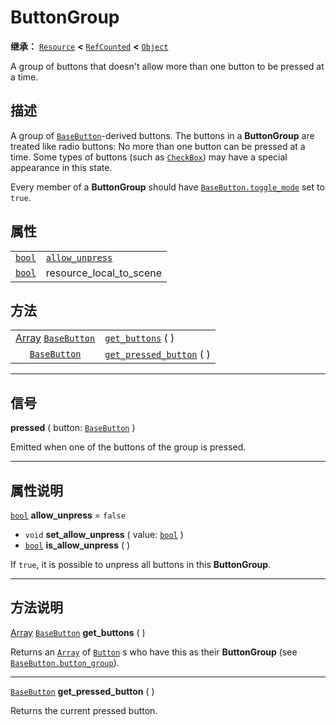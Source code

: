 <!-- ⚠ 请勿编辑本文件 ⚠ -->
<!-- 本文档使用脚本从 WeDot 引擎源码仓库生成。 -->
<!-- 生成脚本：https://github.com/WeDot-Engine/WeDot/tree/master/doc/tools/make_md.py； -->
<!-- 原文件：https://github.com/WeDot-Engine/WeDot/tree/master/doc/classes/ButtonGroup.xml。 -->

<div id="_class_buttongroup"></div>

# ButtonGroup

**继承：** [`Resource`](class_resource.md) **<** [`RefCounted`](class_refcounted.md) **<** [`Object`](class_object.md)

A group of buttons that doesn't allow more than one button to be pressed at a time.

## 描述

A group of [`BaseButton`](class_basebutton.md)-derived buttons. The buttons in a **ButtonGroup** are treated like radio buttons: No more than one button can be pressed at a time. Some types of buttons (such as [`CheckBox`](class_checkbox.md)) may have a special appearance in this state.

Every member of a **ButtonGroup** should have [`BaseButton.toggle_mode`](class_basebutton.md#class_basebutton_property_toggle_mode) set to `true`.

## 属性

|||
|:-:|:--|
| [`bool`](class_bool.md) | [`allow_unpress`](class_buttongroup.md#class_buttongroup_property_allow_unpress) | ``false``                                                                                            |
| [`bool`](class_bool.md) | resource_local_to_scene                                                          | ``true`` (overrides [`Resource`](class_resource.md#class_resource_property_resource_local_to_scene)) |

## 方法

|||
|:-:|:--|
| [Array](class_array.md) [`BaseButton`](class_basebutton.md) | [`get_buttons`](class_buttongroup.md#class_buttongroup_method_get_buttons) ( )               |
| [`BaseButton`](class_basebutton.md)                         | [`get_pressed_button`](class_buttongroup.md#class_buttongroup_method_get_pressed_button) ( ) |

<!-- rst-class:: classref-section-separator -->

---

## 信号

<div id="_class_class_buttongroup_signal_pressed"></div>

**pressed** ( button: [`BaseButton`](class_basebutton.md) ) <div id="class_buttongroup_signal_pressed"></div>

Emitted when one of the buttons of the group is pressed.

<!-- rst-class:: classref-section-separator -->

---

## 属性说明

<div id="_class_buttongroup_property_allow_unpress"></div>

[`bool`](class_bool.md) **allow_unpress** = ``false`` <div id="class_buttongroup_property_allow_unpress"></div>

- `void` **set_allow_unpress** ( value: [`bool`](class_bool.md) )
- [`bool`](class_bool.md) **is_allow_unpress** ( )

If `true`, it is possible to unpress all buttons in this **ButtonGroup**.

<!-- rst-class:: classref-section-separator -->

---

## 方法说明

<div id="_class_buttongroup_method_get_buttons"></div>

[Array](class_array.md) [`BaseButton`](class_basebutton.md) **get_buttons** ( )<div id="class_buttongroup_method_get_buttons"></div>

Returns an [`Array`](class_array.md) of [`Button`](class_button.md) s who have this as their **ButtonGroup** (see [`BaseButton.button_group`](class_basebutton.md#class_basebutton_property_button_group)).

<!-- rst-class:: classref-item-separator -->

---

<div id="_class_buttongroup_method_get_pressed_button"></div>

[`BaseButton`](class_basebutton.md) **get_pressed_button** ( )<div id="class_buttongroup_method_get_pressed_button"></div>

Returns the current pressed button.

[^virtual]: 本方法通常需要用户覆盖才能生效。
[^const]: 本方法无副作用，不会修改该实例的任何成员变量。
[^vararg]: 本方法除了能接受在此处描述的参数外，还能够继续接受任意数量的参数。
[^constructor]: 本方法用于构造某个类型。
[^static]: 调用本方法无需实例，可直接使用类名进行调用。
[^operator]: 本方法描述的是使用本类型作为左操作数的有效运算符。
[^bitfield]: 这个值是由下列位标志构成位掩码的整数。
[^void]: 无返回值。

